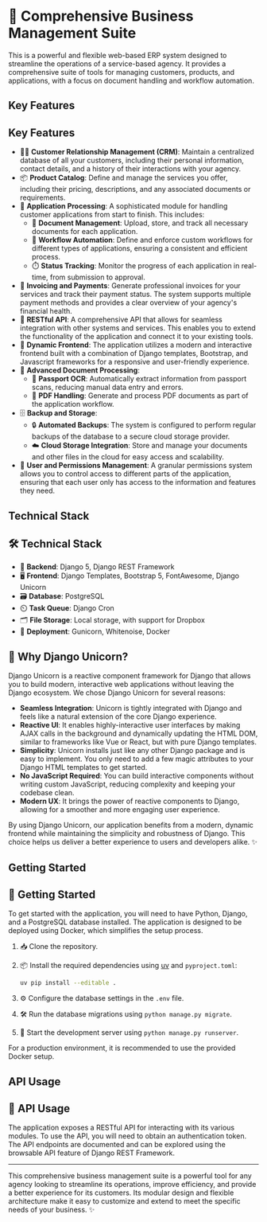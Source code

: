 # 🚀 Comprehensive Business Management Suite

This is a powerful and flexible web-based ERP system designed to streamline the operations of a service-based agency. It provides a comprehensive suite of tools for managing customers, products, and applications, with a focus on document handling and workflow automation.

## Key Features

## Key Features

- 🧑‍💼 **Customer Relationship Management (CRM)**: Maintain a centralized database of all your customers, including their personal information, contact details, and a history of their interactions with your agency.
- 📦 **Product Catalog**: Define and manage the services you offer, including their pricing, descriptions, and any associated documents or requirements.
- 📝 **Application Processing**: A sophisticated module for handling customer applications from start to finish. This includes:
  - 📄 **Document Management**: Upload, store, and track all necessary documents for each application.
  - 🤖 **Workflow Automation**: Define and enforce custom workflows for different types of applications, ensuring a consistent and efficient process.
  - ⏱️ **Status Tracking**: Monitor the progress of each application in real-time, from submission to approval.
- 💸 **Invoicing and Payments**: Generate professional invoices for your services and track their payment status. The system supports multiple payment methods and provides a clear overview of your agency's financial health.
- 🔗 **RESTful API**: A comprehensive API that allows for seamless integration with other systems and services. This enables you to extend the functionality of the application and connect it to your existing tools.
- 🎨 **Dynamic Frontend**: The application utilizes a modern and interactive frontend built with a combination of Django templates, Bootstrap, and Javascript frameworks for a responsive and user-friendly experience.
- 🧠 **Advanced Document Processing**:
  - 🛂 **Passport OCR**: Automatically extract information from passport scans, reducing manual data entry and errors.
  - 📑 **PDF Handling**: Generate and process PDF documents as part of the application workflow.
- 🗄️ **Backup and Storage**:
  - 🔒 **Automated Backups**: The system is configured to perform regular backups of the database to a secure cloud storage provider.
  - ☁️ **Cloud Storage Integration**: Store and manage your documents and other files in the cloud for easy access and scalability.
- 👥 **User and Permissions Management**: A granular permissions system allows you to control access to different parts of the application, ensuring that each user only has access to the information and features they need.

## Technical Stack

## 🛠️ Technical Stack

- 🐍 **Backend**: Django 5, Django REST Framework
- 🖥️ **Frontend**: Django Templates, Bootstrap 5, FontAwesome, Django Unicorn
- 🗃️ **Database**: PostgreSQL
- ⏲️ **Task Queue**: Django Cron
- 🗂️ **File Storage**: Local storage, with support for Dropbox
- 🚢 **Deployment**: Gunicorn, Whitenoise, Docker

## 🦄 Why Django Unicorn?

Django Unicorn is a reactive component framework for Django that allows you to build modern, interactive web applications without leaving the Django ecosystem. We chose Django Unicorn for several reasons:

- **Seamless Integration**: Unicorn is tightly integrated with Django and feels like a natural extension of the core Django experience.
- **Reactive UI**: It enables highly-interactive user interfaces by making AJAX calls in the background and dynamically updating the HTML DOM, similar to frameworks like Vue or React, but with pure Django templates.
- **Simplicity**: Unicorn installs just like any other Django package and is easy to implement. You only need to add a few magic attributes to your Django HTML templates to get started.
- **No JavaScript Required**: You can build interactive components without writing custom JavaScript, reducing complexity and keeping your codebase clean.
- **Modern UX**: It brings the power of reactive components to Django, allowing for a smoother and more engaging user experience.

By using Django Unicorn, our application benefits from a modern, dynamic frontend while maintaining the simplicity and robustness of Django. This choice helps us deliver a better experience to users and developers alike. ✨


## Getting Started

## 🚦 Getting Started

To get started with the application, you will need to have Python, Django, and a PostgreSQL database installed. The application is designed to be deployed using Docker, which simplifies the setup process.

1. 📥 Clone the repository.
2. 📦 Install the required dependencies using [uv](https://github.com/astral-sh/uv) and `pyproject.toml`:

    ```sh
    uv pip install --editable .
    ```

3. ⚙️ Configure the database settings in the `.env` file.
4. 🛠️ Run the database migrations using `python manage.py migrate`.
5. 🚀 Start the development server using `python manage.py runserver`.

For a production environment, it is recommended to use the provided Docker setup.

## API Usage

## 📡 API Usage

The application exposes a RESTful API for interacting with its various modules. To use the API, you will need to obtain an authentication token. The API endpoints are documented and can be explored using the browsable API feature of Django REST Framework.

---

This comprehensive business management suite is a powerful tool for any agency looking to streamline its operations, improve efficiency, and provide a better experience for its customers. Its modular design and flexible architecture make it easy to customize and extend to meet the specific needs of your business. ✨
